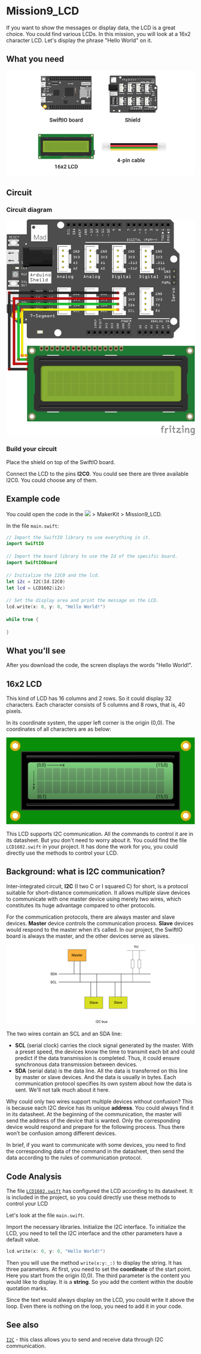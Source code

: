 # Mission9\_LCD

If you want to show the messages or display data, the LCD is a great choice. You could find various LCDs. In this mission, you will look at a 16x2 character LCD. Let's display the phrase "Hello World" on it.

## What you need

![](../../.gitbook/assets/asset-38.png)

## Circuit

### Circuit diagram

![](../../.gitbook/assets/lcd.png)

### Build your circuit

Place the shield on top of the SwiftIO board. 

Connect the LCD to the pins **I2C0**. You could see there are three available I2C0. You could choose any of them.

## Example code

You could open the code in the ![](../../.gitbook/assets/xnip2020-07-22_16-04-33.jpg) &gt; MakerKit &gt; Mission9\_LCD.

In the file `main.swift`:

```swift
// Import the SwiftIO library to use everything in it.
import SwiftIO

// Import the board library to use the Id of the specific board.
import SwiftIOBoard

// Initialize the I2C0 and the lcd.
let i2c = I2C(Id.I2C0)
let lcd = LCD1602(i2c)

// Set the display area and print the message on the LCD.
lcd.write(x: 0, y: 0, "Hello World!")

while true {

}
```

## What you'll see

After you download the code, the screen displays the words "Hello World!".

## 16x2 LCD

This kind of LCD has 16 columns and 2 rows. So it could display 32 characters. Each character consists of 5 columns and 8 rows, that is, 40 pixels. 

In its coordinate system, the upper left corner is the origin \(0,0\). The coordinates of all characters are as below: 

![](../../.gitbook/assets/lcd-16x2.png)

This LCD supports I2C communication. All the commands to control it are in its datasheet. But you don't need to worry about it. You could find the file `LCD1602.swift` in your project. It has done the work for you, you could directly use the methods to control your LCD.

## Background: what is I2C communication?

Inter-integrated circuit, **I2C** \(I two C or I squared C\) for short, is a protocol suitable for short-distance communication. It allows multiple slave devices to communicate with one master device using merely two wires, which constitutes its huge advantage compared to other protocols. 

For the communication protocols, there are always master and slave devices. **Master** device controls the communication process. **Slave** devices would respond to the master when it’s called. In our project, the SwiftIO board is always the master, and the other devices serve as slaves.

![](../../.gitbook/assets/i2c.png)

The two wires contain an SCL and an SDA line:

* **SCL** \(serial clock\) carries the clock signal generated by the master. With a preset speed, the devices know the time to transmit each bit and could predict if the data transmission is completed. Thus, it could ensure synchronous data transmission between devices. 
* **SDA** \(serial data\) is the data line. All the data is transferred on this line by master or slave devices. And the data is usually in bytes. Each communication protocol specifies its own system about how the data is sent. We'll not talk much about it here.

Why could only two wires support multiple devices without confusion? This is because each I2C device has its unique **address**. You could always find it in its datasheet. At the beginning of the communication, the master will send the address of the device that is wanted. Only the corresponding device would respond and prepare for the following process. Thus there won’t be confusion among different devices.

In brief, if you want to communicate with some devices, you need to find the corresponding data of the command in the datasheet, then send the data according to the rules of communication protocol. 

## Code Analysis

The file [`LCD1602.swift`](https://github.com/madmachineio/MadExamples/blob/main/MakerKit/Mission9_LCD/Sources/Mission9_LCD/LCD1602.swift) has configured the LCD according to its datasheet. It is included in the project, so you could directly use these methods to control your LCD

Let's look at the file `main.swift`. 

Import the necessary libraries. Initialize the I2C interface. To initialize the LCD, you need to tell the I2C interface and the other parameters have a default value.

```swift
lcd.write(x: 0, y: 0, "Hello World!")
```

Then you will use the method `write(x:y:_:)` to display the string. It has three parameters. At first, you need to set the **coordinate** of the start point. Here you start from the origin \(0,0\). The third parameter is the content you would like to display. It is a **string**. So you add the content within the double quotation marks.

Since the text would always display on the LCD, you could write it above the loop. Even there is nothing on the loop, you need to add it in your code.

## See also

[`I2C`](https://swiftioapi.madmachine.io/Classes/I2C.html) - this class allows you to send and receive data through I2C communication.

